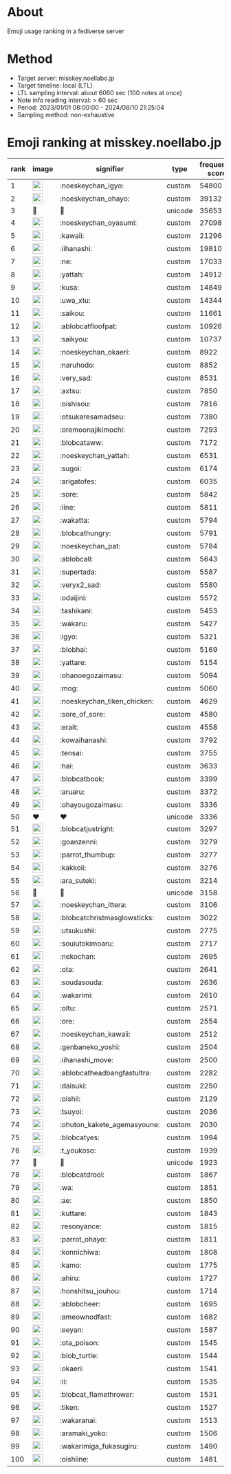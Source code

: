 # About
Emoji usage ranking in a fediverse server

# Method
- Target server: misskey.noellabo.jp
- Target timeline: local (LTL)
- LTL sampling interval: about 6060 sec (100 notes at once)
- Note info reading interval: > 60 sec
- Period: 2023/01/01 08:00:00 - 2024/08/10 21:25:04 
- Sampling method: non-exhaustive

# Emoji ranking at misskey.noellabo.jp

|rank|image|signifier|type|frequency score|
|----|----|----|----|----|
|1|<img height="24" src="https://misskey.noellabo.jp/emoji/noeskeychan_igyo.webp">|:noeskeychan_igyo:|custom|54800|
|2|<img height="24" src="https://misskey.noellabo.jp/emoji/noeskeychan_ohayo.webp">|:noeskeychan_ohayo:|custom|39132|
|3|🎉|🎉|unicode|35653|
|4|<img height="24" src="https://misskey.noellabo.jp/emoji/noeskeychan_oyasumi.webp">|:noeskeychan_oyasumi:|custom|27098|
|5|<img height="24" src="https://misskey.noellabo.jp/emoji/kawaii.webp">|:kawaii:|custom|21296|
|6|<img height="24" src="https://misskey.noellabo.jp/emoji/iihanashi.webp">|:iihanashi:|custom|19810|
|7|<img height="24" src="https://misskey.noellabo.jp/emoji/ne.webp">|:ne:|custom|17033|
|8|<img height="24" src="https://misskey.noellabo.jp/emoji/yattah.webp">|:yattah:|custom|14912|
|9|<img height="24" src="https://misskey.noellabo.jp/emoji/kusa.webp">|:kusa:|custom|14849|
|10|<img height="24" src="https://misskey.noellabo.jp/emoji/uwa_xtu.webp">|:uwa_xtu:|custom|14344|
|11|<img height="24" src="https://misskey.noellabo.jp/emoji/saikou.webp">|:saikou:|custom|11661|
|12|<img height="24" src="https://misskey.noellabo.jp/emoji/ablobcatfloofpat.webp">|:ablobcatfloofpat:|custom|10926|
|13|<img height="24" src="https://misskey.noellabo.jp/emoji/saikyou.webp">|:saikyou:|custom|10737|
|14|<img height="24" src="https://misskey.noellabo.jp/emoji/noeskeychan_okaeri.webp">|:noeskeychan_okaeri:|custom|8922|
|15|<img height="24" src="https://misskey.noellabo.jp/emoji/naruhodo.webp">|:naruhodo:|custom|8852|
|16|<img height="24" src="https://misskey.noellabo.jp/emoji/very_sad.webp">|:very_sad:|custom|8531|
|17|<img height="24" src="https://misskey.noellabo.jp/emoji/axtsu.webp">|:axtsu:|custom|7850|
|18|<img height="24" src="https://misskey.noellabo.jp/emoji/oishisou.webp">|:oishisou:|custom|7816|
|19|<img height="24" src="https://misskey.noellabo.jp/emoji/otsukaresamadseu.webp">|:otsukaresamadseu:|custom|7380|
|20|<img height="24" src="https://misskey.noellabo.jp/emoji/oremoonajikimochi.webp">|:oremoonajikimochi:|custom|7293|
|21|<img height="24" src="https://misskey.noellabo.jp/emoji/blobcataww.webp">|:blobcataww:|custom|7172|
|22|<img height="24" src="https://misskey.noellabo.jp/emoji/noeskeychan_yattah.webp">|:noeskeychan_yattah:|custom|6531|
|23|<img height="24" src="https://misskey.noellabo.jp/emoji/sugoi.webp">|:sugoi:|custom|6174|
|24|<img height="24" src="https://misskey.noellabo.jp/emoji/arigatofes.webp">|:arigatofes:|custom|6035|
|25|<img height="24" src="https://misskey.noellabo.jp/emoji/sore.webp">|:sore:|custom|5842|
|26|<img height="24" src="https://misskey.noellabo.jp/emoji/iine.webp">|:iine:|custom|5811|
|27|<img height="24" src="https://misskey.noellabo.jp/emoji/wakatta.webp">|:wakatta:|custom|5794|
|28|<img height="24" src="https://misskey.noellabo.jp/emoji/blobcathungry.webp">|:blobcathungry:|custom|5791|
|29|<img height="24" src="https://misskey.noellabo.jp/emoji/noeskeychan_pat.webp">|:noeskeychan_pat:|custom|5784|
|30|<img height="24" src="https://misskey.noellabo.jp/emoji/ablobcall.webp">|:ablobcall:|custom|5643|
|31|<img height="24" src="https://misskey.noellabo.jp/emoji/supertada.webp">|:supertada:|custom|5587|
|32|<img height="24" src="https://misskey.noellabo.jp/emoji/veryx2_sad.webp">|:veryx2_sad:|custom|5580|
|33|<img height="24" src="https://misskey.noellabo.jp/emoji/odaijini.webp">|:odaijini:|custom|5572|
|34|<img height="24" src="https://misskey.noellabo.jp/emoji/tashikani.webp">|:tashikani:|custom|5453|
|35|<img height="24" src="https://misskey.noellabo.jp/emoji/wakaru.webp">|:wakaru:|custom|5427|
|36|<img height="24" src="https://misskey.noellabo.jp/emoji/igyo.webp">|:igyo:|custom|5321|
|37|<img height="24" src="https://misskey.noellabo.jp/emoji/blobhai.webp">|:blobhai:|custom|5169|
|38|<img height="24" src="https://misskey.noellabo.jp/emoji/yattare.webp">|:yattare:|custom|5154|
|39|<img height="24" src="https://misskey.noellabo.jp/emoji/ohanoegozaimasu.webp">|:ohanoegozaimasu:|custom|5094|
|40|<img height="24" src="https://misskey.noellabo.jp/emoji/mog.webp">|:mog:|custom|5060|
|41|<img height="24" src="https://misskey.noellabo.jp/emoji/noeskeychan_tiken_chicken.webp">|:noeskeychan_tiken_chicken:|custom|4629|
|42|<img height="24" src="https://misskey.noellabo.jp/emoji/sore_of_sore.webp">|:sore_of_sore:|custom|4580|
|43|<img height="24" src="https://misskey.noellabo.jp/emoji/erait.webp">|:erait:|custom|4558|
|44|<img height="24" src="https://misskey.noellabo.jp/emoji/kowaihanashi.webp">|:kowaihanashi:|custom|3792|
|45|<img height="24" src="https://misskey.noellabo.jp/emoji/tensai.webp">|:tensai:|custom|3755|
|46|<img height="24" src="https://misskey.noellabo.jp/emoji/hai.webp">|:hai:|custom|3633|
|47|<img height="24" src="https://misskey.noellabo.jp/emoji/blobcatbook.webp">|:blobcatbook:|custom|3399|
|48|<img height="24" src="https://misskey.noellabo.jp/emoji/aruaru.webp">|:aruaru:|custom|3372|
|49|<img height="24" src="https://misskey.noellabo.jp/emoji/ohayougozaimasu.webp">|:ohayougozaimasu:|custom|3336|
|50|❤|❤|unicode|3336|
|51|<img height="24" src="https://misskey.noellabo.jp/emoji/blobcatjustright.webp">|:blobcatjustright:|custom|3297|
|52|<img height="24" src="https://misskey.noellabo.jp/emoji/goanzenni.webp">|:goanzenni:|custom|3279|
|53|<img height="24" src="https://misskey.noellabo.jp/emoji/parrot_thumbup.webp">|:parrot_thumbup:|custom|3277|
|54|<img height="24" src="https://misskey.noellabo.jp/emoji/kakkoii.webp">|:kakkoii:|custom|3276|
|55|<img height="24" src="https://misskey.noellabo.jp/emoji/ara_suteki.webp">|:ara_suteki:|custom|3214|
|56|🍗|🍗|unicode|3158|
|57|<img height="24" src="https://misskey.noellabo.jp/emoji/noeskeychan_ittera.webp">|:noeskeychan_ittera:|custom|3106|
|58|<img height="24" src="https://misskey.noellabo.jp/emoji/blobcatchristmasglowsticks.webp">|:blobcatchristmasglowsticks:|custom|3022|
|59|<img height="24" src="https://misskey.noellabo.jp/emoji/utsukushii.webp">|:utsukushii:|custom|2775|
|60|<img height="24" src="https://misskey.noellabo.jp/emoji/souiutokimoaru.webp">|:souiutokimoaru:|custom|2717|
|61|<img height="24" src="https://misskey.noellabo.jp/emoji/nekochan.webp">|:nekochan:|custom|2695|
|62|<img height="24" src="https://misskey.noellabo.jp/emoji/ota.webp">|:ota:|custom|2641|
|63|<img height="24" src="https://misskey.noellabo.jp/emoji/soudasouda.webp">|:soudasouda:|custom|2636|
|64|<img height="24" src="https://misskey.noellabo.jp/emoji/wakarimi.webp">|:wakarimi:|custom|2610|
|65|<img height="24" src="https://misskey.noellabo.jp/emoji/oltu.webp">|:oltu:|custom|2571|
|66|<img height="24" src="https://misskey.noellabo.jp/emoji/ore.webp">|:ore:|custom|2554|
|67|<img height="24" src="https://misskey.noellabo.jp/emoji/noeskeychan_kawaii.webp">|:noeskeychan_kawaii:|custom|2512|
|68|<img height="24" src="https://misskey.noellabo.jp/emoji/genbaneko_yoshi.webp">|:genbaneko_yoshi:|custom|2504|
|69|<img height="24" src="https://misskey.noellabo.jp/emoji/iihanashi_move.webp">|:iihanashi_move:|custom|2500|
|70|<img height="24" src="https://misskey.noellabo.jp/emoji/ablobcatheadbangfastultra.webp">|:ablobcatheadbangfastultra:|custom|2282|
|71|<img height="24" src="https://misskey.noellabo.jp/emoji/daisuki.webp">|:daisuki:|custom|2250|
|72|<img height="24" src="https://misskey.noellabo.jp/emoji/oishii.webp">|:oishii:|custom|2129|
|73|<img height="24" src="https://misskey.noellabo.jp/emoji/tsuyoi.webp">|:tsuyoi:|custom|2036|
|74|<img height="24" src="https://misskey.noellabo.jp/emoji/ohuton_kakete_agemasyoune.webp">|:ohuton_kakete_agemasyoune:|custom|2030|
|75|<img height="24" src="https://misskey.noellabo.jp/emoji/blobcatyes.webp">|:blobcatyes:|custom|1994|
|76|<img height="24" src="https://misskey.noellabo.jp/emoji/t_youkoso.webp">|:t_youkoso:|custom|1939|
|77|👀|👀|unicode|1923|
|78|<img height="24" src="https://misskey.noellabo.jp/emoji/blobcatdrool.webp">|:blobcatdrool:|custom|1867|
|79|<img height="24" src="https://misskey.noellabo.jp/emoji/wa.webp">|:wa:|custom|1851|
|80|<img height="24" src="https://misskey.noellabo.jp/emoji/ae.webp">|:ae:|custom|1850|
|81|<img height="24" src="https://misskey.noellabo.jp/emoji/kuttare.webp">|:kuttare:|custom|1843|
|82|<img height="24" src="https://misskey.noellabo.jp/emoji/resonyance.webp">|:resonyance:|custom|1815|
|83|<img height="24" src="https://misskey.noellabo.jp/emoji/parrot_ohayo.webp">|:parrot_ohayo:|custom|1811|
|84|<img height="24" src="https://misskey.noellabo.jp/emoji/konnichiwa.webp">|:konnichiwa:|custom|1808|
|85|<img height="24" src="https://misskey.noellabo.jp/emoji/kamo.webp">|:kamo:|custom|1775|
|86|<img height="24" src="https://misskey.noellabo.jp/emoji/ahiru.webp">|:ahiru:|custom|1727|
|87|<img height="24" src="https://misskey.noellabo.jp/emoji/honshitsu_jouhou.webp">|:honshitsu_jouhou:|custom|1714|
|88|<img height="24" src="https://misskey.noellabo.jp/emoji/ablobcheer.webp">|:ablobcheer:|custom|1695|
|89|<img height="24" src="https://misskey.noellabo.jp/emoji/ameownodfast.webp">|:ameownodfast:|custom|1682|
|90|<img height="24" src="https://misskey.noellabo.jp/emoji/eeyan.webp">|:eeyan:|custom|1587|
|91|<img height="24" src="https://misskey.noellabo.jp/emoji/ota_poison.webp">|:ota_poison:|custom|1545|
|92|<img height="24" src="https://misskey.noellabo.jp/emoji/blob_turtle.webp">|:blob_turtle:|custom|1544|
|93|<img height="24" src="https://misskey.noellabo.jp/emoji/okaeri.webp">|:okaeri:|custom|1541|
|94|<img height="24" src="https://misskey.noellabo.jp/emoji/ii.webp">|:ii:|custom|1535|
|95|<img height="24" src="https://misskey.noellabo.jp/emoji/blobcat_flamethrower.webp">|:blobcat_flamethrower:|custom|1531|
|96|<img height="24" src="https://misskey.noellabo.jp/emoji/tiken.webp">|:tiken:|custom|1527|
|97|<img height="24" src="https://misskey.noellabo.jp/emoji/wakaranai.webp">|:wakaranai:|custom|1513|
|98|<img height="24" src="https://misskey.noellabo.jp/emoji/aramaki_yoko.webp">|:aramaki_yoko:|custom|1506|
|99|<img height="24" src="https://misskey.noellabo.jp/emoji/wakarimiga_fukasugiru.webp">|:wakarimiga_fukasugiru:|custom|1490|
|100|<img height="24" src="https://misskey.noellabo.jp/emoji/oishiine.webp">|:oishiine:|custom|1481|
